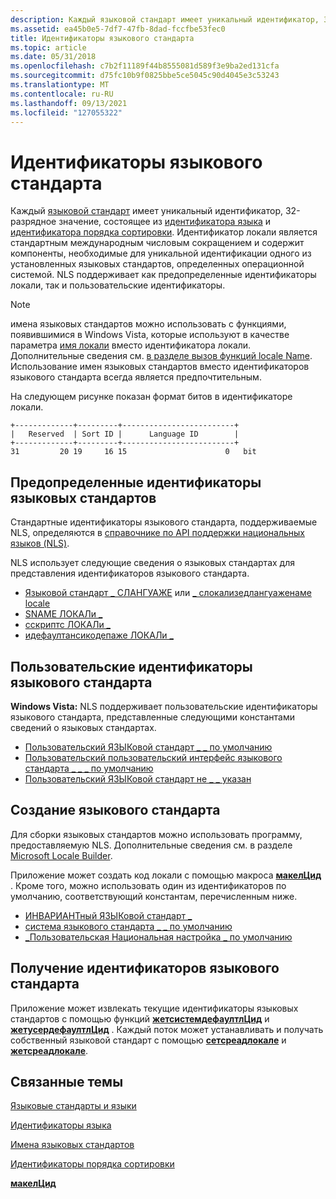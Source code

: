 ```yaml
---
description: Каждый языковой стандарт имеет уникальный идентификатор, 32-разрядное значение, состоящее из идентификатора языка и идентификатора порядка сортировки.
ms.assetid: ea45b0e5-7df7-47fb-8dad-fccfbe53fec0
title: Идентификаторы языкового стандарта
ms.topic: article
ms.date: 05/31/2018
ms.openlocfilehash: c7b2f11189f44b8555081d589f3e9ba2ed131cfa
ms.sourcegitcommit: d75fc10b9f0825bbe5ce5045c90d4045e3c53243
ms.translationtype: MT
ms.contentlocale: ru-RU
ms.lasthandoff: 09/13/2021
ms.locfileid: "127055322"
---
```

# <a name="locale-identifiers"></a>Идентификаторы языкового стандарта

Каждый [языковой стандарт](locales-and-languages.md) имеет уникальный идентификатор, 32-разрядное значение, состоящее из [идентификатора языка](language-identifiers.md) и [идентификатора порядка сортировки](sort-order-identifiers.md). Идентификатор локали является стандартным международным числовым сокращением и содержит компоненты, необходимые для уникальной идентификации одного из установленных языковых стандартов, определенных операционной системой. NLS поддерживает как предопределенные идентификаторы локали, так и пользовательские идентификаторы.

> [!Note]  
> имена языковых стандартов можно использовать с функциями, появившимися в Windows Vista, которые используют в качестве параметра [имя локали](locale-names.md) вместо идентификатора локали. Дополнительные сведения см. [в разделе вызов функций locale Name](calling-the--locale-name--functions.md). Использование имен языковых стандартов вместо идентификаторов языкового стандарта всегда является предпочтительным.

 

На следующем рисунке показан формат битов в идентификаторе локали.

``` syntax
+-------------+---------+-------------------------+
|   Reserved  | Sort ID |      Language ID        |
+-------------+---------+-------------------------+
31         20 19     16 15                      0   bit
```

## <a name="predefined-locale-identifiers"></a>Предопределенные идентификаторы языковых стандартов

Стандартные идентификаторы языкового стандарта, поддерживаемые NLS, определяются в [справочнике по API поддержки национальных языков (NLS)](/openspecs/windows_protocols/ms-lcid/a9eac961-e77d-41a6-90a5-ce1a8b0cdb9c).

NLS использует следующие сведения о языковых стандартах для представления идентификаторов языкового стандарта.

-   [Языковой стандарт \_ СЛАНГУАЖЕ](locale-slanguage.md) или [ \_ слокализедлангуаженаме locale](locale-slocalized-constants.md)
-   [SNAME ЛОКАЛи \_](locale-sname.md)
-   [сскриптс ЛОКАЛи \_](locale-sscripts.md)
-   [идефаултансикодепаже ЛОКАЛи \_](locale-idefault-constants.md)

## <a name="custom-locale-identifiers"></a>Пользовательские идентификаторы языкового стандарта

**Windows Vista:** NLS поддерживает пользовательские идентификаторы языкового стандарта, представленные следующими константами сведений о языковых стандартах.

-   [Пользовательский ЯЗЫКовой стандарт \_ \_ по умолчанию](locale-custom-constants.md)
-   [Пользовательский пользовательский интерфейс языкового стандарта \_ \_ \_ по умолчанию](locale-custom-constants.md)
-   [Пользовательский ЯЗЫКовой стандарт не \_ \_ указан](locale-custom-constants.md)

## <a name="building-a-locale"></a>Создание языкового стандарта

Для сборки языковых стандартов можно использовать программу, предоставляемую NLS. Дополнительные сведения см. в разделе [Microsoft Locale Builder](https://www.microsoft.com/download/details.aspx?id=41158).

Приложение может создать код локали с помощью макроса [**макелЦид**](/windows/desktop/api/Winnt/nf-winnt-makelcid) . Кроме того, можно использовать один из идентификаторов по умолчанию, соответствующий константам, перечисленным ниже.

-   [ИНВАРИАНТный ЯЗЫКовой стандарт \_](locale-invariant.md)
-   [система языкового стандарта \_ \_ по умолчанию](locale-system-default.md)
-   [\_Пользовательская Национальная настройка \_ по умолчанию](locale-user-default.md)

## <a name="retrieval-of-locale-identifiers"></a>Получение идентификаторов языкового стандарта

Приложение может извлекать текущие идентификаторы языковых стандартов с помощью функций [**жетсистемдефаултлЦид**](/windows/desktop/api/Winnls/nf-winnls-getsystemdefaultlcid) и [**жетусердефаултлЦид**](/windows/desktop/api/Winnls/nf-winnls-getuserdefaultlcid) . Каждый поток может устанавливать и получать собственный языковой стандарт с помощью [**сетсреадлокале**](/windows/desktop/api/Winnls/nf-winnls-setthreadlocale) и [**жетсреадлокале**](/windows/desktop/api/Winnls/nf-winnls-getthreadlocale).

## <a name="related-topics"></a>Связанные темы

<dl> <dt>

[Языковые стандарты и языки](locales-and-languages.md)
</dt> <dt>

[Идентификаторы языка](language-identifiers.md)
</dt> <dt>

[Имена языковых стандартов](locale-names.md)
</dt> <dt>

[Идентификаторы порядка сортировки](sort-order-identifiers.md)
</dt> <dt>

[**макелЦид**](/windows/desktop/api/Winnt/nf-winnt-makelcid)
</dt> </dl>

 

 
